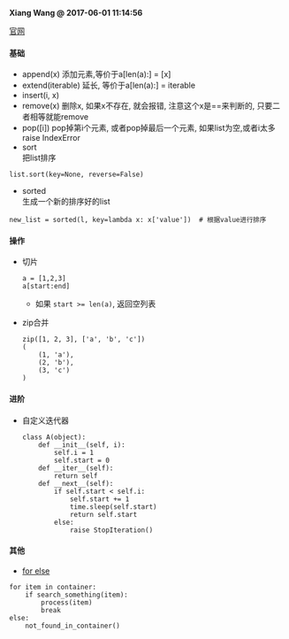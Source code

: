 **Xiang Wang @ 2017-06-01 11:14:56**

[官网](https://docs.python.org/3/tutorial/datastructures.html#more-on-lists)

#### 基础
* append(x) 添加元素,等价于a[len(a):] = [x]
* extend(iterable) 延长, 等价于a[len(a):] = iterable
* insert(i, x)
* remove(x) 删除x, 如果x不存在, 就会报错, 注意这个x是==来判断的, 只要二者相等就能remove
* pop([i]) pop掉第i个元素, 或者pop掉最后一个元素, 如果list为空,或者i太多 raise IndexError
* sort  
把list排序
```
list.sort(key=None, reverse=False)
```
* sorted  
生成一个新的排序好的list
```
new_list = sorted(l, key=lambda x: x['value'])  # 根据value进行排序
```


#### 操作
* 切片
    ```
    a = [1,2,3]
    a[start:end]
    ```
    * 如果 `start >= len(a)`, 返回空列表

* zip合并
    ```
    zip([1, 2, 3], ['a', 'b', 'c'])
    (
        (1, 'a'),
        (2, 'b'),
        (3, 'c')
    )
    ```

#### 进阶
* 自定义迭代器
    ```
    class A(object):
        def __init__(self, i):
            self.i = 1
            self.start = 0
        def __iter__(self):
            return self
        def __next__(self):
            if self.start < self.i:
                self.start += 1
                time.sleep(self.start)
                return self.start
            else:
                raise StopIteration()
    ```


#### 其他
* [for else](http://book.pythontips.com/en/latest/for_-_else.html)
```
for item in container:
    if search_something(item):
        process(item)
        break
else:
    not_found_in_container()
```
